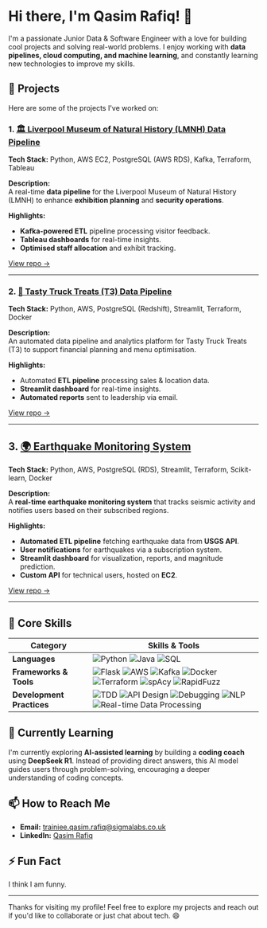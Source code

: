 # Hi there, I'm Qasim Rafiq! 👋

I'm a passionate Junior Data & Software Engineer with a love for building cool projects and solving real-world problems. I enjoy working with **data pipelines, cloud computing, and machine learning**, and constantly learning new technologies to improve my skills.

## 🚀 Projects

Here are some of the projects I've worked on:

### 1. [🏛️ Liverpool Museum of Natural History (LMNH) Data Pipeline](https://github.com/qrafiq1/LMNH-Data-Pipeline)
**Tech Stack:** Python, AWS EC2, PostgreSQL (AWS RDS), Kafka, Terraform, Tableau

**Description:**  
A real-time **data pipeline** for the Liverpool Museum of Natural History (LMNH) to enhance **exhibition planning** and **security operations**.  

**Highlights:**
- **Kafka-powered ETL** pipeline processing visitor feedback.  
- **Tableau dashboards** for real-time insights.  
- **Optimised staff allocation** and exhibit tracking.  

[View repo →](https://github.com/qrafiq1/LMNH-Data-Pipeline)  

---

### 2. [🍔 Tasty Truck Treats (T3) Data Pipeline](https://github.com/qrafiq1/T3-Data-Pipeline)
**Tech Stack:** Python, AWS, PostgreSQL (Redshift), Streamlit, Terraform, Docker 

**Description:**  
An automated data pipeline and analytics platform for Tasty Truck Treats (T3) to support financial planning and menu optimisation.  

**Highlights:**  
- Automated **ETL pipeline** processing sales & location data.  
- **Streamlit dashboard** for real-time insights.  
- **Automated reports** sent to leadership via email.  

[View repo →](https://github.com/qrafiq1/T3-Data-Pipeline)  

---

## 3. [🌍 Earthquake Monitoring System](https://github.com/qrafiq1/Earthquake-Monitor-System)  
**Tech Stack:** Python, AWS, PostgreSQL (RDS), Streamlit, Terraform, Scikit-learn, Docker

**Description:**  
A **real-time earthquake monitoring system** that tracks seismic activity and notifies users based on their subscribed regions.  

**Highlights:**  
- **Automated ETL pipeline** fetching earthquake data from **USGS API**.  
- **User notifications** for earthquakes via a subscription system.  
- **Streamlit dashboard** for visualization, reports, and magnitude prediction.  
- **Custom API** for technical users, hosted on **EC2**.  

[View repo →](https://github.com/qrafiq1/Earthquake-Monitor-System)  

---

## 🧩 Core Skills

| **Category**             | **Skills & Tools**                                                                                                    |
|--------------------------|-----------------------------------------------------------------------------------------------------------------------|
| **Languages**            | ![Python](https://img.shields.io/badge/-Python-3776AB?logo=python&logoColor=white&style=for-the-badge) ![Java](https://img.shields.io/badge/Java-ED8B00?style=for-the-badge&logo=openjdk&logoColor=white) ![SQL](https://img.shields.io/badge/-SQL-4479A1?logo=postgresql&logoColor=white&style=for-the-badge) |
| **Frameworks & Tools**   | ![Flask](https://img.shields.io/badge/-Flask-000000?logo=flask&logoColor=white&style=for-the-badge) ![AWS](https://img.shields.io/badge/-AWS-FF9900?logo=amazon-aws&logoColor=white&style=for-the-badge) ![Kafka](https://img.shields.io/badge/-Kafka-231F20?logo=apache-kafka&logoColor=white&style=for-the-badge) ![Docker](https://img.shields.io/badge/-Docker-2496ED?logo=docker&logoColor=white&style=for-the-badge) ![Terraform](https://img.shields.io/badge/-Terraform-623CE4?logo=terraform&logoColor=white&style=for-the-badge) ![spAcy](https://img.shields.io/badge/-spaCy-09A3D5?logo=spacy&logoColor=white&style=for-the-badge) ![RapidFuzz](https://img.shields.io/badge/-RapidFuzz-FF6F61?logo=fastapi&logoColor=white&style=for-the-badge) |
| **Development Practices**| ![TDD](https://img.shields.io/badge/-TDD-61DAFB?style=for-the-badge) ![API Design](https://img.shields.io/badge/-API%20Design-007ACC?style=for-the-badge) ![Debugging](https://img.shields.io/badge/-Debugging-2C8EBB?style=for-the-badge) ![NLP](https://img.shields.io/badge/-NLP-0055CC?style=for-the-badge&logo=ai) ![Real-time Data Processing](https://img.shields.io/badge/-Real--time%20Data%20Processing-4CAF50?style=for-the-badge&logo=databricks&logoColor=white) |

## 🌱 Currently Learning  

I'm currently exploring **AI-assisted learning** by building a **coding coach** using **DeepSeek R1**. Instead of providing direct answers, this AI model guides users through problem-solving, encouraging a deeper understanding of coding concepts.  

## 📫 How to Reach Me

- **Email:** trainiee.qasim.rafiq@sigmalabs.co.uk
- **LinkedIn:** [Qasim Rafiq](https://www.linkedin.com/in/qasim-rafiq/)

## ⚡ Fun Fact

I think I am funny.

---

Thanks for visiting my profile! Feel free to explore my projects and reach out if you'd like to collaborate or just chat about tech. 😄
